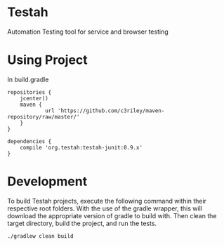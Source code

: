 # Testah
Automation Testing tool for service and browser testing

# Using Project
In build.gradle


```
repositories {
    jcenter()
	maven {
            url 'https://github.com/c3riley/maven-repository/raw/master/'
    }
} 
 
dependencies {
    compile 'org.testah:testah-junit:0.9.x'
}
```

# Development

To build Testah projects, execute the following command within their respective root folders. With the use of the gradle wrapper, this will download the appropriate version of gradle to build with. Then clean the target directory, build the project, and run the tests.

```
./gradlew clean build
```
